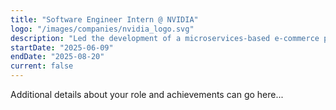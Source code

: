 ```yaml
---
title: "Software Engineer Intern @ NVIDIA"
logo: "/images/companies/nvidia_logo.svg"
description: "Led the development of a microservices-based e-commerce platform serving 1M+ users. Improved system performance by 40% through optimization and caching strategies. Mentored junior developers and implemented CI/CD pipelines."
startDate: "2025-06-09"
endDate: "2025-08-20"
current: false
---
```


Additional details about your role and achievements can go here... 